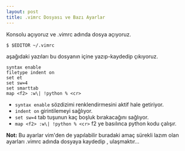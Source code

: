 ```yaml
---
layout: post
title: .vimrc Dosyası ve Bazı Ayarlar
---
```



Konsolu açıyoruz ve .vimrc adında dosya açıyoruz.


   `$ $EDITOR ~/.vimrc`


aşağıdaki yazıları bu dosyanın içine yazıp-kaydedip çıkıyoruz.

    syntax enable
    filetype indent on
    set et
    set sw=4
    set smarttab
    map <f2> :w\| !python % <cr>

- `syntax enable` sözdizimi renklendirmesini aktif hale getiriyor.
- `indent on` girintilemeyi sağlıyor.
- `set sw=4` tab tuşunun kaç boşluk bırakacağını sağlıyor.
- `map <f2> :w\| !python % <cr>` f2 ye basılınca python kodu çalışır.

**Not:** Bu ayarlar vim'den de yapılabilir buradaki amaç sürekli lazım olan ayarları .vimrc adında dosyaya kaydedip , ulaşmaktır...

